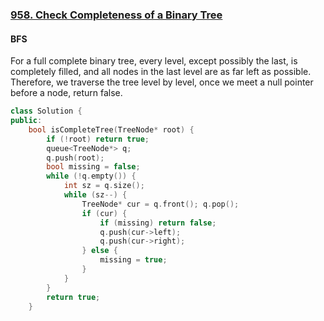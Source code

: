 ### [958. Check Completeness of a Binary Tree](https://leetcode.com/problems/check-completeness-of-a-binary-tree/)

#### BFS

For a full complete binary tree, every level, except possibly the last, is completely filled, and all nodes in the last level are as far left as possible. Therefore, we traverse the tree level by level, once we meet a null pointer before a node, return false. 

```c++
class Solution {
public:
    bool isCompleteTree(TreeNode* root) {
        if (!root) return true;
        queue<TreeNode*> q;
        q.push(root);
        bool missing = false;
        while (!q.empty()) {
            int sz = q.size();
            while (sz--) {
                TreeNode* cur = q.front(); q.pop();
                if (cur) {
                    if (missing) return false;
                    q.push(cur->left);
                    q.push(cur->right);
                } else {
                    missing = true;
                }
            }
        }
        return true;
    }
```


